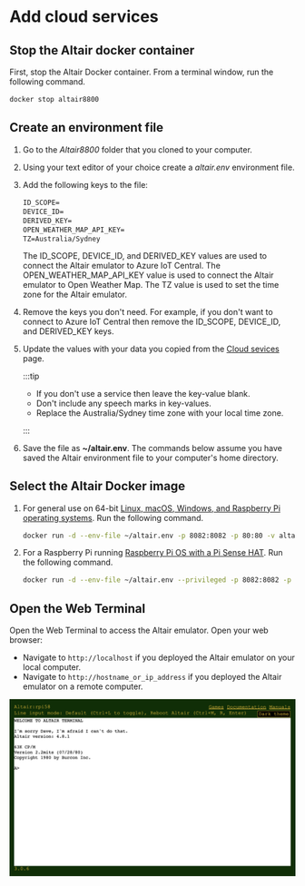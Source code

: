# Add cloud services


## Stop the Altair docker container

First, stop the Altair Docker container. From a terminal window, run the following command.

```bash
docker stop altair8800
```

## Create an environment file

1. Go to the *Altair8800* folder that you cloned to your computer.
1. Using your text editor of your choice create a *altair.env* environment file.
1. Add the following keys to the file:

    ```env
    ID_SCOPE=
    DEVICE_ID=
    DERIVED_KEY=
    OPEN_WEATHER_MAP_API_KEY=
    TZ=Australia/Sydney
    ```

    The ID_SCOPE, DEVICE_ID, and DERIVED_KEY values are used to connect the Altair emulator to Azure IoT Central. The OPEN_WEATHER_MAP_API_KEY value is used to connect the Altair emulator to Open Weather Map. The TZ value is used to set the time zone for the Altair emulator.

1. Remove the keys you don't need. For example, if you don't want to connect to Azure IoT Central then remove the ID_SCOPE, DEVICE_ID, and DERIVED_KEY keys.

1.  Update the values with your data you copied from the [Cloud sevices](../20-fundamentals/40-Cloud-services/01-Add-cloud-services.md) page.

    :::tip

    - If you don't use a service then leave the key-value blank.
    - Don't include any speech marks in key-values.
    - Replace the Australia/Sydney time zone with your local time zone.

    :::



3. Save the file as **~/altair.env**. The commands below assume you have saved the Altair environment file to your computer's home directory.


## Select the Altair Docker image

1. For general use on 64-bit [Linux, macOS, Windows, and Raspberry Pi operating systems](#general-linux-macos-windows-and-raspberry-pi-users). Run the following command.

    ```bash
    docker run -d --env-file ~/altair.env -p 8082:8082 -p 80:80 -v altair-disks:/Altairdocker/AltairHL_emulator/Disks --name altair8800 --rm glovebox/altair8800:latest
    ```

1. For a Raspberry Pi running [Raspberry Pi OS with a Pi Sense HAT](#raspberry-pi-with-pi-sense-hat-users). Run the following command.

    ```bash
    docker run -d --env-file ~/altair.env --privileged -p 8082:8082 -p 80:80 -v altair-disks:/Altairdocker/AltairHL_emulator/Disks --name altair8800 --rm glovebox/altair8800-pisense:latest
    ```

## Open the Web Terminal

Open the Web Terminal to access the Altair emulator. Open your web browser:

 * Navigate to `http://localhost` if you deployed the Altair emulator on your local computer.
 * Navigate to `http://hostname_or_ip_address` if you deployed the Altair emulator on a remote computer.

![The image shows the web terminal](../20-fundamentals/img/web_terminal_intro.png)
